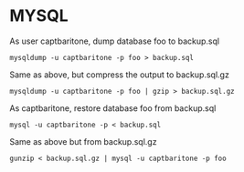 MYSQL
=====

As user captbaritone, dump database foo to backup.sql

    mysqldump -u captbaritone -p foo > backup.sql

Same as above, but compress the output to backup.sql.gz

    mysqldump -u captbaritone -p foo | gzip > backup.sql.gz

As captbaritone, restore database foo from backup.sql

    mysql -u captbaritone -p < backup.sql

Same as above but from backup.sql.gz

    gunzip < backup.sql.gz | mysql -u captbaritone -p foo

